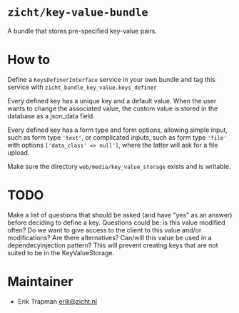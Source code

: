# `zicht/key-value-bundle`
A bundle that stores pre-specified key-value pairs.

# How to
Define a `KeysDefinerInterface` service in your own bundle and tag 
this service with `zicht_bundle_key_value.keys_definer`

Every defined key has a unique key and a default value.  When the user
wants to change the associated value, the custom value is stored in the
database as a json_data field.

Every defined key has a form type and form options, allowing simple
input, such as form type `'text'`, or complicated inputs, such as form
type `'file'` with options `['data_class' => null']`, where the latter
will ask for a file upload.

Make sure the directory `web/media/key_value_storage` exists and is writable.

# TODO
Make a list of questions that should be asked (and have "yes" as an answer) before deciding to define a key. Questions could be: is this value modified often? Do we want to give access to the client to this value and/or modifications? Are there alternatives? Can/will this value be used in a dependecyinjection pattern?
This will prevent creating keys that are not suited to be in the KeyValueStorage.

# Maintainer
- Erik Trapman <erik@zicht.nl>
